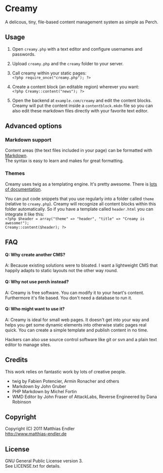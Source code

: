 Creamy
======

A delicous, tiny, file-based content management system as simple as Perch.

## Usage

1. Open `creamy.php` with a text editor and configure usernames and
   passwords.

2. Upload `creamy.php` and the `creamy` folder to your server.

3. Call creamy within your static pages:  
    `<?php require_once("creamy.php"); ?>`

4. Create a content block (an editable region) wherever you want:  
    `<?php Creamy::content("news"); ?>`

5. Open the backend at `example.com/creamy` and edit the content blocks.
   Creamy will put the content inside a `contentblock.mkdn` file
   so you can also edit these markdown files directly with your 
   favorite text editor.

## Advanced options

### Markdown support

Content areas (the text files included in your page) can be formatted with [Markdown][1].  
The syntax is easy to learn and makes for great formatting.

### Themes

Creamy uses twig as a templating engine. 
It's pretty awesome. There is [lots of documentation][2].

You can put code snippets that you use regularly into a folder called
`theme` (relative to `creamy.php`). Creamy will recognize all content 
blocks within this folder automatically. So if you have a template called
`header.html` you can integrate it like this:  
  `<?php $header = array("theme" => "header", "title" => "Creamy is awesome!");`  
  `Creamy::content($header); ?>`

## FAQ

#### Q: Why create another CMS?
A: Because existing solutions were to bloated. I want a lightweight CMS that happily
adapts to static layouts not the other way round.

#### Q: Why not use perch instead?
A: Creamy is free software. You can modify it to your heart's content.
Furthermore it's file based. You don't need a database to run it.

#### Q: Who might want to use it?
A: Creamy is ideal for small web pages.
It doesn't get into your way and helps you get some dynamic elements
into otherwise static pages real quick.
You can create a simple template and publish content in no time.

Hackers can also use source control software like git or svn and a plain
text editor to manage sites.

## Credits

This work relies on fantastic work by lots of creative people.

- twig by Fabien Potencier, Armin Ronacher and others
- Markdown by John Gruber
- PHP Markdown by Michel Fortin
- WMD Editor by John Fraser of AttackLabs,
  Reverse Engineered by Dana Robinson

## Copyright

Copyright (C) 2011 Matthias Endler  
http://www.matthias-endler.de

## License

GNU General Public License version 3.  
See LICENSE.txt for details.


[1]: http://daringfireball.net/projects/markdown/
[2]: http://www.twig-project.org/documentation
